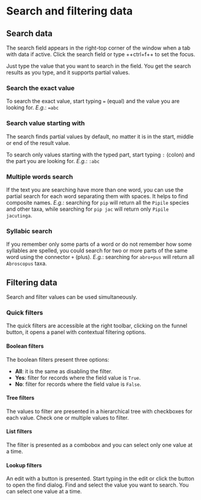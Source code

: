 # Search and filtering data

## Search data

The search field appears in the right-top corner of the window when a tab with data if active. Click the search field or type ++ctrl+f++ to set the focus.

Just type the value that you want to search in the field. You get the search results as you type, and it supports partial values.

### Search the exact value

To search the exact value, start typing `=` (equal) and the value you are looking for. _E.g._: `=abc`

### Search value starting with

The search finds partial values by default, no matter it is in the start, middle or end of the result value.

To search only values starting with the typed part, start typing `:` (colon) and the part you are looking for. _E.g._: `:abc`

### Multiple words search

If the text you are searching have more than one word, you can use the partial search for each word separating them with spaces. It helps to find composite names. _E.g._: searching for `pip` will return all the `Pipile` species and other taxa, while searching for `pip jac` will return only `Pipile jacutinga`.

### Syllabic search

If you remember only some parts of a word or do not remember how some syllables are spelled, you could search for two or more parts of the same word using the connector `+` (plus). _E.g._: searching for `abro+pus` will return all `Abroscopus` taxa.

## Filtering data

Search and filter values can be used simultaneously.

### Quick filters

The quick filters are accessible at the right toolbar, clicking on the funnel button, it opens a panel with contextual filtering options.

#### Boolean filters

The boolean filters present three options:

* **All**: it is the same as disabling the filter.
* **Yes**: filter for records where the field value is `True`.
* **No**: filter for records where the field value is `False`.

#### Tree filters

The values to filter are presented in a hierarchical tree with checkboxes for each value. Check one or multiple values to filter.

#### List filters

The filter is presented as a combobox and you can select only one value at a time.

#### Lookup filters

An edit with a button is presented. Start typing in the edit or click the button to open the find dialog. Find and select the value you want to search. You can select one value at a time.
